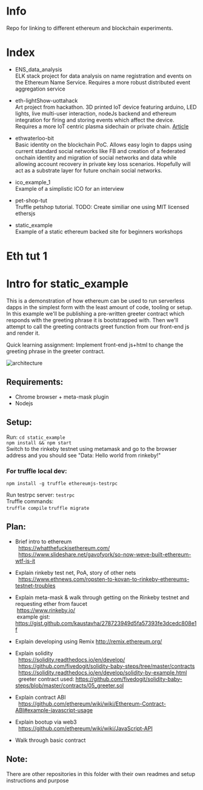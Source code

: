 # Info

Repo for linking to different ethereum and blockchain experiments.

# Index

- ENS_data_analysis  
ELK stack project for data analysis on name registration and events on the Ethereum Name Service. Requires a more robust distributed event aggregation service  

- eth-lightShow-uottahack  
Art project from hackathon. 3D printed IoT device featuring arduino, LED lights, live multi-user interaction, nodeJs backend and ethereum integration for firing and storing events which affect the device. Requires a more IoT centric plasma sidechain or private chain. [Article](https://medium.com/@kaustavha/lightshow-ethereum-iot-device-uottahack-72b27f903545)  

- ethwaterloo-bit  
Basic identity on the blockchain PoC. Allows easy login to dapps using current standard social networks like FB and creation of a federated onchain identity and migration of social networks and data while allowing account recovery in private key loss scenarios. Hopefully will act as a substrate layer for future onchain social networks. 

- ico_example_1  
Example of a simplistic ICO for an interview

- pet-shop-tut  
Truffle petshop tutorial. TODO: Create similiar one using MIT licensed ethersjs

- static_example  
Example of a static ethereum backed site for beginners workshops  

# Eth tut 1

# Intro for static_example

This is a demonstration of how ethereum can be used to run serverless dapps in the simplest form with the least amount of code, tooling or setup.  
In this example we'll be publishing a pre-written greeter contract which responds with the greeting phrase it is bootstrapped with. Then we'll attempt to call the greeting contracts greet function from our front-end js and render it.   

Quick learning assignment: Implement front-end js+html to change the greeting phrase in the greeter contract.

![architecture](https://cdn-images-1.medium.com/max/1600/1*y7Cdz1uGBGLxZ3ekIE13RA.png)

## Requirements:
  - Chrome browser + meta-mask plugin
  - Nodejs

## Setup:
Run:
`cd static_example`  
`npm install && npm start`  
Switch to the rinkeby testnet using metamask and go to the browser address and you should see "Data: Hello world from rinkeby!"

### For truffle local dev:
```
npm install -g truffle ethereumjs-testrpc
```
Run testrpc server: `testrpc`  
Truffle commands:  
`truffle compile`
`truffle migrate`

## Plan:
 - Brief intro to ethereum    
   https://whatthefuckisethereum.com/   
   https://www.slideshare.net/gavofyork/so-now-weve-built-ethereum-wtf-is-it  

 - Explain rinkeby test net, PoA, story of other nets   
   https://www.ethnews.com/ropsten-to-kovan-to-rinkeby-ethereums-testnet-troubles

 - Explain meta-mask & walk through getting on the Rinkeby testnet and requesting ether from faucet   
  https://www.rinkeby.io/    
  example gist: https://gist.github.com/kaustavha/278723949d5fa57393fe3dcedc808e1f  

 - Explain developing using Remix
   http://remix.ethereum.org/

 - Explain solidity   
   https://solidity.readthedocs.io/en/develop/     
   https://github.com/fivedogit/solidity-baby-steps/tree/master/contracts   
   https://solidity.readthedocs.io/en/develop/solidity-by-example.html    
   greeter contract used: https://github.com/fivedogit/solidity-baby-steps/blob/master/contracts/05_greeter.sol  

 - Explain contract ABI   
   https://github.com/ethereum/wiki/wiki/Ethereum-Contract-ABI#example-javascript-usage  

 - Explain bootup via web3    
   https://github.com/ethereum/wiki/wiki/JavaScript-API    
 - Walk through basic contract   

## Note:
There are other repositories in this folder with their own readmes and setup instructions and purpose
